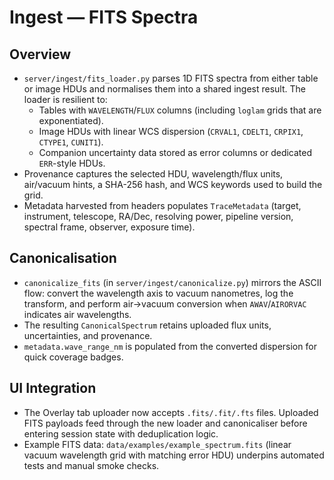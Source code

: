 # Ingest — FITS Spectra

## Overview
- `server/ingest/fits_loader.py` parses 1D FITS spectra from either table or image HDUs and
  normalises them into a shared ingest result. The loader is resilient to:
  - Tables with `WAVELENGTH`/`FLUX` columns (including `loglam` grids that are exponentiated).
  - Image HDUs with linear WCS dispersion (`CRVAL1`, `CDELT1`, `CRPIX1`, `CTYPE1`, `CUNIT1`).
  - Companion uncertainty data stored as error columns or dedicated `ERR`-style HDUs.
- Provenance captures the selected HDU, wavelength/flux units, air/vacuum hints, a SHA-256 hash,
  and WCS keywords used to build the grid.
- Metadata harvested from headers populates `TraceMetadata` (target, instrument, telescope, RA/Dec,
  resolving power, pipeline version, spectral frame, observer, exposure time).

## Canonicalisation
- `canonicalize_fits` (in `server/ingest/canonicalize.py`) mirrors the ASCII flow: convert the
  wavelength axis to vacuum nanometres, log the transform, and perform air→vacuum conversion when
  `AWAV`/`AIRORVAC` indicates air wavelengths.
- The resulting `CanonicalSpectrum` retains uploaded flux units, uncertainties, and provenance.
- `metadata.wave_range_nm` is populated from the converted dispersion for quick coverage badges.

## UI Integration
- The Overlay tab uploader now accepts `.fits/.fit/.fts` files. Uploaded FITS payloads feed
  through the new loader and canonicaliser before entering session state with deduplication logic.
- Example FITS data: `data/examples/example_spectrum.fits` (linear vacuum wavelength grid with
  matching error HDU) underpins automated tests and manual smoke checks.
